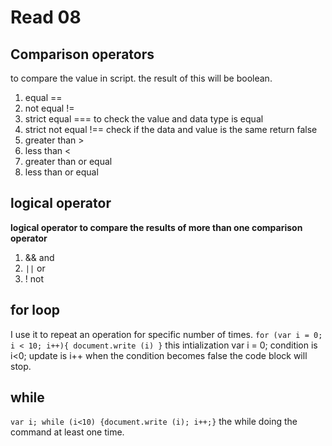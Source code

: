 # Read 08
## Comparison operators
to compare the value in script. the result of this will be boolean.
1. equal ==
2. not equal !=
3. strict equal === to check the value and data type is equal
4. strict not equal !== check if the data and value is the same return false
5. greater than > 
6. less than <
7. greater than or equal
8. less than or equal
## logical operator
**logical operator to compare the results of more than one comparison operator**
1. && and
2. `||` or
3. ! not

## for loop
I use it to repeat an operation for specific number of times.
`for (var i = 0; i < 10; i++){ document.write (i) }`
this intialization var i = 0;
condition is i<0;
update is i++
when the condition becomes false the code block will stop.
## while
`var i; while (i<10) {document.write (i); i++;}`
the while doing the command at least one time.




